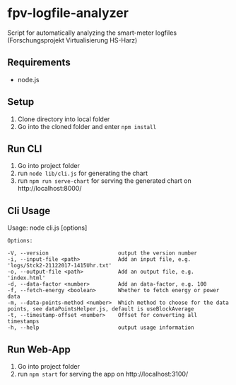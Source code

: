 # fpv-logfile-analyzer
Script for automatically analyzing the smart-meter logfiles (Forschungsprojekt Virtualisierung HS-Harz)

## Requirements

* node.js

## Setup

1. Clone directory into local folder
2. Go into the cloned folder and enter `npm install`

## Run CLI

1. Go into project folder
2. run `node lib/cli.js` for generating the chart
3. run `npm run serve-chart` for serving the generated chart on http://localhost:8000/

## Cli Usage

Usage: node cli.js [options]

    Options:

    -V, --version                      output the version number
    -i, --input-file <path>            Add an input file, e.g. 'logs/Stck2-21122017-1415Uhr.txt'
    -o, --output-file <path>           Add an output file, e.g. 'index.html'
    -d, --data-factor <number>         Add an data-factor, e.g. 100
    -f, --fetch-energy <boolean>       Whether to fetch energy or power data
    -m, --data-points-method <number>  Which method to choose for the data points, see dataPointsHelper.js, default is useBlockAverage
    -t, --timestamp-offset <number>    Offset for converting all timestamps
    -h, --help                         output usage information
## Run Web-App

1. Go into project folder
2. run `npm start` for serving the app on http://localhost:3100/